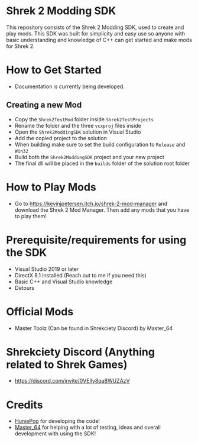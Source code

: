# Shrek 2 Modding SDK
This repository consists of the Shrek 2 Modding SDK, used to create and play mods. This SDK was built for simplicity and easy use so anyone with basic understanding and knowledge of C++ can get started and make mods for Shrek 2.

# How to Get Started
- Documentation is currently being developed.

## Creating a new Mod
- Copy the `Shrek2TestMod` folder inside `Shrek2TestProjects`
- Rename the folder and the three `vcxproj` files inside
- Open the `Shrek2ModdingSDK` solution in Visual Studio
- Add the copied project to the solution
- When building make sure to set the build configuration to `Release` and `Win32`
- Build both the `Shrek2ModdingSDK` project and your new project
- The final dll will be placed in the `builds` folder of the solution root folder

# How to Play Mods
- Go to <a href="https://kevinjpetersen.itch.io/shrek-2-mod-manager" target="_blank">https://kevinjpetersen.itch.io/shrek-2-mod-manager</a> and download the Shrek 2 Mod Manager. Then add any mods that you have to play them!

# Prerequisite/requirements for using the SDK
- Visual Studio 2019 or later
- DirectX 8.1 installed (Reach out to me if you need this)
- Basic C++ and Visual Studio knowledge
- Detours

# Official Mods
- Master Toolz (Can be found in Shrekciety Discord) by Master_64

# Shrekciety Discord (Anything related to Shrek Games)
- <a href="https://discord.com/invite/0VEIly8qa8WUZAzV" target="_blank">https://discord.com/invite/0VEIly8qa8WUZAzV</a>

# Credits
- <a href="https://www.youtube.com/channel/UC_7DEB6JOtilHFg0XeF6HkA" target="_blank">HuniePop</a> for developing the code!
- <a href="https://www.youtube.com/channel/UCNO-_q3wc8BU2MURM9qRVYA" target="_blank">Master_64</a> for helping with a lot of testing, ideas and overall development with using the SDK!

